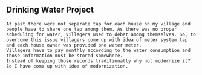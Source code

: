 ## Drinking Water Project
    At past there were not separate tap for each house on my village and people have to share one tap among them. As there was no proper scheduling for water, villagers used to debet among themselves. So, to overcome this issue villagers come up with idea of meter system tap and each house owner was provided one water meter.
    Villagers have to pay monthly according to the water consumption and those information must be stored somewhere.
    Instead of keeping those records traditionally why not modernize it?
    So I have come up with idea of modernization.
